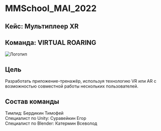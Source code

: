 # MMSchool_MAI_2022

## Кейс: Мультиплеер XR
## Команда: VIRTUAL ROARING
![Логотип](MMSchool_MAI_2022/img/photo_2022-05-21_13-37-55.jpg)

## Цель
Разработать приложение-тренажёр, используя технологию VR или AR с возможностью совместной работы нескольких пользователей.

## Состав команды
Тимлид: Бердикин Тимофей  
Специалист по Unity: Суравейкин Егор  
Специалист по Blender: Катермин Всеволод
